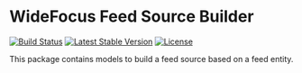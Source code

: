 # WideFocus Feed Source Builder

[![Build Status](https://travis-ci.org/WideFocus/Feed-Source-Builder.svg?branch=master)](https://travis-ci.org/WideFocus/Feed-Source-Builder)
[![Latest Stable Version](https://poser.pugx.org/widefocus/feed-source-builder/v/stable)](https://packagist.org/packages/widefocus/feed-source-builder)
[![License](https://poser.pugx.org/widefocus/feed-source-builder/license)](https://packagist.org/packages/widefocus/feed-source-builder)

This package contains models to build a feed source based on a feed entity.